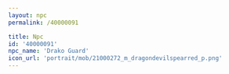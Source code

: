 ```yaml
---
layout: npc
permalink: /40000091

title: Npc
id: '40000091'
npc_name: 'Drako Guard'
icon_url: 'portrait/mob/21000272_m_dragondevilspearred_p.png'
---
```

